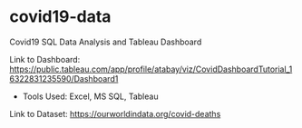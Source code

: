 # covid19-data
Covid19 SQL Data Analysis and Tableau Dashboard

Link to Dashboard: https://public.tableau.com/app/profile/atabay/viz/CovidDashboardTutorial_16322831235590/Dashboard1 
- Tools Used: Excel, MS SQL, Tableau

Link to Dataset: https://ourworldindata.org/covid-deaths

